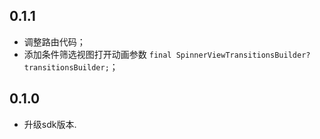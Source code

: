 ## 0.1.1

- 调整路由代码；
- 添加条件筛选视图打开动画参数 `final SpinnerViewTransitionsBuilder? transitionsBuilder;`；

## 0.1.0

* 升级sdk版本.
